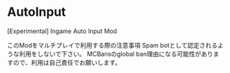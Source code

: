 # AutoInput
[Experimental] Ingame Auto Input Mod

このModをマルチプレイで利用する際の注意事項
Spam botとして認定されるような利用をしないで下さい。
MCBansのglobal ban理由になる可能性がありますので、利用は自己責任でお願いします。
